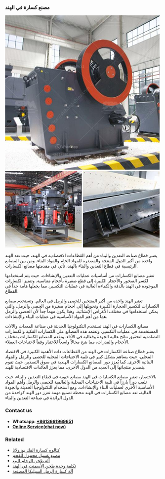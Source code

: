 <h3>مصنع كسارة في الهند</h3><img src='1701853835.jpg' alt=''><p>يعتبر قطاع صناعة التعدين والبناء من أهم القطاعات الاقتصادية في الهند، حيث تعد الهند واحدة من أكبر الدول المنتجة والمصدرة للمواد الخام والمواد البناء. ومن بين المصانع الرئيسية في قطاع التعدين والبناء بالهند، تأتي في مقدمتها مصانع الكسارات.</p><p>تعتبر مصانع الكسارات من أساسيات عمليات التعدين والإنشاءات، حيث يتم استخدامها لكسر الصخور والأحجار الكبيرة إلى قطع صغيرة بأحجام متناسبة. وتتميز الكسارات الموجودة في الهند بالدقة والكفاءة العالية في عمليات التكسير، مما يجعلها هامة جداً في القطاع.</p><p>تعتبر الهند واحدة من أكبر المنتجين للحصى والرمل في العالم. وتستخدم مصانع الكسارات لتكسير الحجارة الكبيرة وتحويلها إلى أحجام صغيرة من الحصى والرمل، والتي يمكن استخدامها في مختلف الأغراض الإنشائية. وهذا يكون مهماً جداً لأن الحصى والرمل هما من أهم المواد الأساسية في عمليات البناء والإنشاءات.</p><p>مصانع الكسارات في الهند تستخدم التكنولوجيا الحديثة في صناعة المعدات والآلات المستخدمة في عمليات التكسير. وتعتمد هذه المصانع على الكسارات الفكية والكسارات التصادمية لتحقيق نتائج عالية الجودة وفعالية في الأداء. وتقدم المصانع الكسارات بمختلف الأحجام والقدرات، مما يتيح مجالاً واسعاً للاختيار وفقاً لاحتياجات العملاء.</p><p>يعتبر قطاع صناعة الكسارات في الهند من القطاعات ذات الأهمية الكبيرة في الاقتصاد المحلي، حيث يساهم بشكل كبير في تلبية الاحتياجات المحلية للحصى والرمل والمواد البنائية الأخرى. كما يُعزز دور المصانع الكسارات الهندية في سوق التصدير، حيث تقوم بتصدير منتجاتها إلى العديد من الدول الأخرى، مما يعزز العائدات الاقتصادية للهند.</p><p>بالاختصار، تعتبر مصانع الكسارات في الهند مصانع حيوية في قطاع التعدين والبناء، حيث تلعب دوراً بارزاً في تلبية الاحتياجات المحلية والعالمية للحصى والرمل وأهم المواد الأساسية الأخرى لعمليات البناء والإنشاءات. ومع استخدام التكنولوجيا الحديثة والجودة العالية، تعد مصانع الكسارات في الهند محطة تصنيع مهمة تعزز دور الهند كواحدة من الدول الرائدة في صناعة التعدين والبناء.</p><h3>Contact us</h3><ul><li><strong>Whatsapp:&nbsp;<a href="https://wa.me/8613661969651">+8613661969651</a></strong></li><li><a href="https://swt.shibang-china.com/?git&amp;zhl&amp;مصنع كسارة في الهند"><strong>Online Service(chat now)</strong></a></li></ul><h3>Related</h3><ul><li><a href='كتالوج كسارة الفك بوزولانا.md'>كتالوج كسارة الفك بوزولانا</a></li><li><a href='مصنع غسيل محمول للفحم.md'>مصنع غسيل محمول للفحم</a></li><li><a href='آلة طحن الرخام للبيع.md'>آلة طحن الرخام للبيع</a></li><li><a href='تكلفة وحدة طحن الأسمنت في الهند.md'>تكلفة وحدة طحن الأسمنت في الهند</a></li><li><a href='آلة كسارة الرمل السيليكا المصنعة.md'>آلة كسارة الرمل السيليكا المصنعة</a></li></ul>